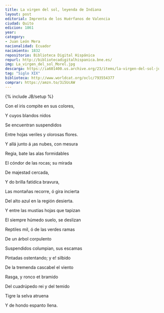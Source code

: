 ```yaml
---
title: La virgen del sol, leyenda de Indiana
layout: post
editorial: Imprenta de los Huérfanos de Valencia
ciudad: Quito
edicion: 1861
year: 
category: 
- Juan León Mera
nacionalidad: Ecuador
nacimiento: 1832
repositorio: Biblioteca Digital Hispánica
repurl: http://bibliotecadigitalhispanica.bne.es/
img: La_virgen_del_sol_Morel.jpg
descarga: https://ia601400.us.archive.org/23/items/la-virgen-del-sol-juan-leon-mera/La%20virgen%20del%20sol%20-%20Juan%20Le%C3%B3n%20Mera.pdf
tag: "Siglo XIX"
biblioteca: http://www.worldcat.org/oclc/793554377
comprar: https://amzn.to/3i5UcAW
---
```

{% include JB/setup %}
 
Con el iris compite en sus colores,
 
Y cuyos blandos nidos
 
Se encuentran suspendidos
 
Entre hojas veriles y olorosas flores.
 
Y allá junto á ¡as nubes, con mesura
 
Regia, bate las alas formidables
 
El cóndor de las rocas; su mirada
 
De majestad cercada,
 
Y do brilla fatídica bravura,
 
Las montañas recorre, ó gira incierta
 
Del alto azul en la región desierta.
 
Y entre las mustias hojas que tapizan
 
El siempre húmedo suelo, se deslizan
 
Reptiles mil, ó de las verdes ramas
 
De un árbol corpulento
 
Suspendidos columpian, sus escamas
 
Pintadas ostentando; y e! silbido
 
De la tremenda cascabel el viento
 
Rasga, y ronco et bramido
 
Del cuadrúpedo rei y del temido
 
Tigre la selva atruena
 
Y de hondo espanto llena. 
